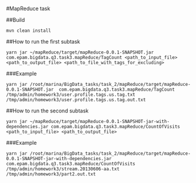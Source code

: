 #MapReduce task


##Build
```
mvn clean install
```

##How to run the first subtask
```
yarn jar ~/mapReduce/target/mapReduce-0.0.1-SNAPSHOT.jar  com.epam.bigdata.q3.task3.mapReduce/TagCount <path_to_input_file> <path_to_output_file> <path_to_file_with_tags_for_excluding>
```

###Example
```
yarn jar /root/marina/BigData_tasks/task_2/mapReduce/target/mapReduce-0.0.1-SNAPSHOT.jar  com.epam.bigdata.q3.task3.mapReduce/TagCount /tmp/admin/homework3/user.profile.tags.us.tag.txt /tmp/admin/homework3/user.profile.tags.us.tag.out.txt
```

##How to run the second subtask
```
yarn jar ~/mapReduce/target/mapReduce-0.0.1-SNAPSHOT-jar-with-dependencies.jar com.epam.bigdata.q3.task3.mapReduce/CountOfVisits <path_to_input_file> <path_to_output_file>
```

###Example
```
yarn jar /root/marina/BigData_tasks/task_2/mapReduce/target/mapReduce-0.0.1-SNAPSHOT-jar-with-dependencies.jar com.epam.bigdata.q3.task3.mapReduce/CountOfVisits /tmp/admin/homework3/stream.20130606-aa.txt /tmp/admin/homework3/part2.out.txt
```
